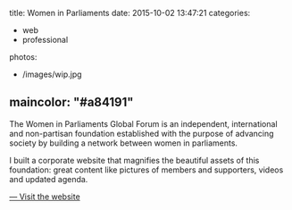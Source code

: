 title: Women in Parliaments
date: 2015-10-02 13:47:21
categories:
- web
- professional

photos:
- /images/wip.jpg

maincolor: "#a84191"
---

The Women in Parliaments Global Forum is an independent, international and
non-partisan foundation established with the purpose of advancing society by
building a network between women in parliaments.

I built a corporate website that magnifies the beautiful assets of this
foundation: great content like pictures of members and supporters, videos and
updated agenda.

[— Visit the website](http://www.womeninparliaments.org)
